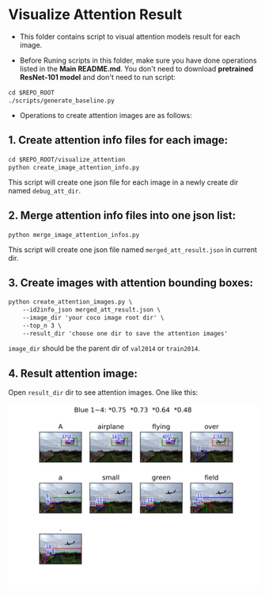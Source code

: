 # Visualize Attention Result

* This folder contains script to visual attention models result for each image.

* Before Runing scripts in this folder, make sure you have done operations listed in the **Main README.md**. You don't need to download **pretrained ResNet-101 model** and don't need to run script:

```
cd $REPO_ROOT
./scripts/generate_baseline.py
```

* Operations to create attention images are as follows:

## 1. Create attention info files for each image:

```
cd $REPO_ROOT/visualize_attention
python create_image_attention_info.py
```

This script will create one json file for each image in a newly create dir named `debug_att_dir`.

## 2. Merge attention info files into one json list:

```
python merge_image_attention_infos.py
```

This script will create one json file named `merged_att_result.json` in current dir.

## 3. Create images with attention bounding boxes:

```
python create_attention_images.py \
	--id2info_json merged_att_result.json \
	--image_dir 'your coco image root dir' \
	--top_n 3 \
	--result_dir 'choose one dir to save the attention images'
```

`image_dir` should be the parent dir of `val2014` or `train2014`.

## 4. Result attention image:

Open `result_dir` dir to see attention images. One like this:

![demo attention image](COCO_val2014_000000061207.png)
